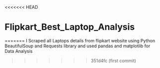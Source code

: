 <<<<<<< HEAD
# Flipkart_Best_Laptop_Analysis

=======
I Scraped all Laptops details from flipkart website using Python BeautifulSoup and Requests library and used pandas and matplotlib for Data Analysis
>>>>>>> 351d4fc (first commit)
